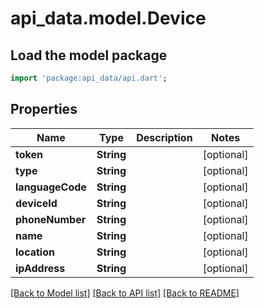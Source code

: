 # api_data.model.Device

## Load the model package
```dart
import 'package:api_data/api.dart';
```

## Properties
Name | Type | Description | Notes
------------ | ------------- | ------------- | -------------
**token** | **String** |  | [optional] 
**type** | **String** |  | [optional] 
**languageCode** | **String** |  | [optional] 
**deviceId** | **String** |  | [optional] 
**phoneNumber** | **String** |  | [optional] 
**name** | **String** |  | [optional] 
**location** | **String** |  | [optional] 
**ipAddress** | **String** |  | [optional] 

[[Back to Model list]](../README.md#documentation-for-models) [[Back to API list]](../README.md#documentation-for-api-endpoints) [[Back to README]](../README.md)


